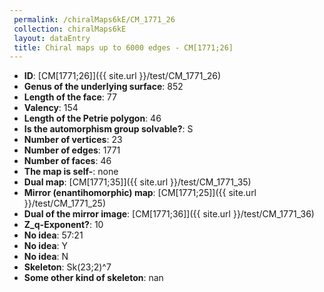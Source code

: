 ```yaml
--- 
 permalink: /chiralMaps6kE/CM_1771_26 
 collection: chiralMaps6kE
 layout: dataEntry
 title: Chiral maps up to 6000 edges - CM[1771;26]
---
```


- **ID**: [CM[1771;26]]({{ site.url }}/test/CM_1771_26)
- **Genus of the underlying surface**: 852
- **Length of the face**: 77
- **Valency**: 154
- **Length of the Petrie polygon**: 46
- **Is the automorphism group solvable?**: S
- **Number of vertices**: 23
- **Number of edges**: 1771
- **Number of faces**: 46
- **The map is self-**: none
- **Dual map**: [CM[1771;35]]({{ site.url }}/test/CM_1771_35)
- **Mirror (enantihomorphic) map**: [CM[1771;25]]({{ site.url }}/test/CM_1771_25)
- **Dual of the mirror image**: [CM[1771;36]]({{ site.url }}/test/CM_1771_36)
- **Z_q-Exponent?**: 10
- **No idea**:  57:21
- **No idea**: Y
- **No idea**: N
- **Skeleton**: Sk(23;2)^7
- **Some other kind of skeleton**: nan
